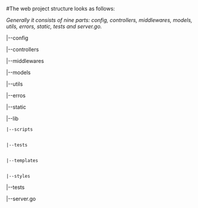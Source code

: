 #The web project structure looks as follows:

*Generally it consists of nine parts: config, controllers, middlewares, models, utils, errors, static, tests and server.go.*

|--config

|--controllers

|--middlewares

|--models

|--utils

|--erros

|--static

|--lib


    |--scripts
  

    |--tests


    |--templates


    |--styles

|--tests

|--server.go
